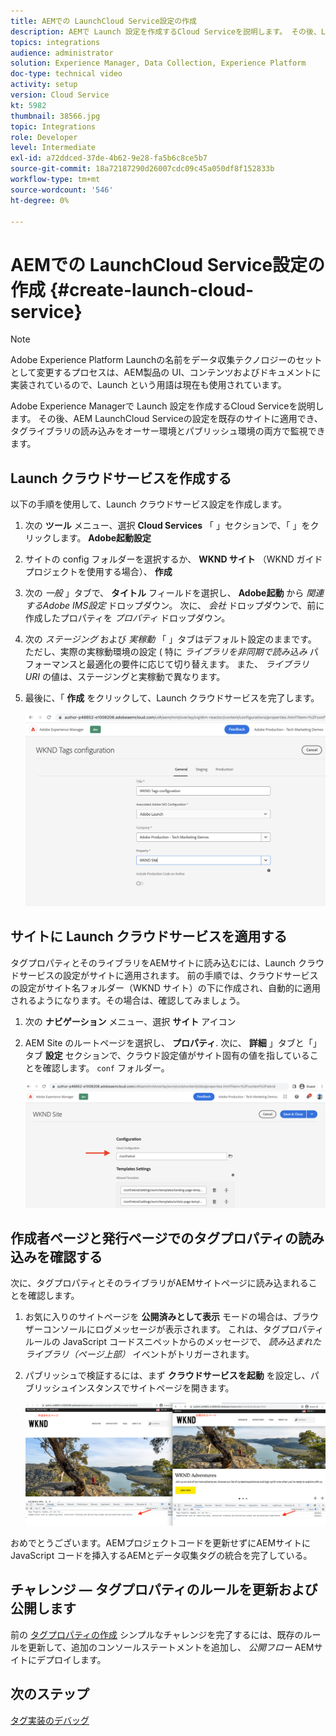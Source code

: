 ```yaml
---
title: AEMでの LaunchCloud Service設定の作成
description: AEMで Launch 設定を作成するCloud Serviceを説明します。 その後、LaunchCloud Serviceの設定を既存のサイトに適用でき、タグライブラリの読み込みをオーサー環境とパブリッシュ環境の両方で監視できます。
topics: integrations
audience: administrator
solution: Experience Manager, Data Collection, Experience Platform
doc-type: technical video
activity: setup
version: Cloud Service
kt: 5982
thumbnail: 38566.jpg
topic: Integrations
role: Developer
level: Intermediate
exl-id: a72ddced-37de-4b62-9e28-fa5b6c8ce5b7
source-git-commit: 18a72187290d26007cdc09c45a050df8f152833b
workflow-type: tm+mt
source-wordcount: '546'
ht-degree: 0%

---
```


# AEMでの LaunchCloud Service設定の作成 {#create-launch-cloud-service}

>[!NOTE]
>
>Adobe Experience Platform Launchの名前をデータ収集テクノロジーのセットとして変更するプロセスは、AEM製品の UI、コンテンツおよびドキュメントに実装されているので、Launch という用語は現在も使用されています。

Adobe Experience Managerで Launch 設定を作成するCloud Serviceを説明します。 その後、AEM LaunchCloud Serviceの設定を既存のサイトに適用でき、タグライブラリの読み込みをオーサー環境とパブリッシュ環境の両方で監視できます。

## Launch クラウドサービスを作成する

以下の手順を使用して、Launch クラウドサービス設定を作成します。

1. 次の **ツール** メニュー、選択 **Cloud Services** 「 」セクションで、「 」をクリックします。 **Adobe起動設定**

1. サイトの config フォルダーを選択するか、 **WKND サイト** （WKND ガイドプロジェクトを使用する場合）、 **作成**

1. 次の _一般_ 」タブで、 **タイトル** フィールドを選択し、 **Adobe起動** から _関連するAdobe IMS設定_ ドロップダウン。 次に、 _会社_ ドロップダウンで、前に作成したプロパティを _プロパティ_ ドロップダウン。

1. 次の _ステージング_ および _実稼動_ 「 」タブはデフォルト設定のままです。 ただし、実際の実稼動環境の設定 ( 特に _ライブラリを非同期で読み込み_ パフォーマンスと最適化の要件に応じて切り替えます。 また、 _ライブラリ URI_ の値は、ステージングと実稼動で異なります。

1. 最後に、「 **作成** をクリックして、Launch クラウドサービスを完了します。

   ![LaunchCloud Services設定](assets/launch-cloud-services-config.png)

## サイトに Launch クラウドサービスを適用する

タグプロパティとそのライブラリをAEMサイトに読み込むには、Launch クラウドサービスの設定がサイトに適用されます。 前の手順では、クラウドサービスの設定がサイト名フォルダー（WKND サイト）の下に作成され、自動的に適用されるようになります。その場合は、確認してみましょう。

1. 次の **ナビゲーション** メニュー、選択 **サイト** アイコン

1. AEM Site のルートページを選択し、 **プロパティ**. 次に、 **詳細** 」タブと「」タブ **設定** セクションで、クラウド設定値がサイト固有の値を指していることを確認します。 `conf` フォルダー。

   ![サイトにCloud Services構成を適用](assets/apply-cloud-services-config-to-site.png)

## 作成者ページと発行ページでのタグプロパティの読み込みを確認する

次に、タグプロパティとそのライブラリがAEMサイトページに読み込まれることを確認します。

1. お気に入りのサイトページを **公開済みとして表示** モードの場合は、ブラウザーコンソールにログメッセージが表示されます。 これは、タグプロパティルールの JavaScript コードスニペットからのメッセージで、 _読み込まれたライブラリ（ページ上部）_ イベントがトリガーされます。

1. パブリッシュで検証するには、まず **クラウドサービスを起動** を設定し、パブリッシュインスタンスでサイトページを開きます。

   ![オーサーページとパブリッシュページのタグプロパティ](assets/tag-property-on-author-publish-pages.png)

おめでとうございます。AEMプロジェクトコードを更新せずにAEMサイトに JavaScript コードを挿入するAEMとデータ収集タグの統合を完了している。

## チャレンジ — タグプロパティのルールを更新および公開します

前の [タグプロパティの作成](./create-tag-property.md) シンプルなチャレンジを完了するには、既存のルールを更新して、追加のコンソールステートメントを追加し、 _公開フロー_ AEMサイトにデプロイします。

## 次のステップ

[タグ実装のデバッグ](debug-tags-implementation.md)
